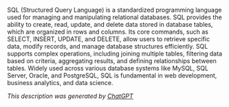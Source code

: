 SQL (Structured Query Language) is a standardized programming language used for managing and manipulating relational databases. SQL provides the ability to create, read, update, and delete data stored in database tables, which are organized in rows and columns. Its core commands, such as SELECT, INSERT, UPDATE, and DELETE, allow users to retrieve specific data, modify records, and manage database structures efficiently. SQL supports complex operations, including joining multiple tables, filtering data based on criteria, aggregating results, and defining relationships between tables. Widely used across various database systems like MySQL, SQL Server, Oracle, and PostgreSQL, SQL is fundamental in web development, business analytics, and data science.

*This description was generated by [ChatGPT](https://chatgpt.com/)*